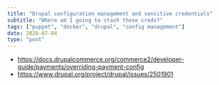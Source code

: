 ```yaml
---
title: "Drupal configuration management and sensitive credentials"
subtitle: "Where am I going to stash these creds?"
tags: ["puppet", "docker", "drupal", "config management"]
date: 2020-07-04
type: "post"
---
```


* https://docs.drupalcommerce.org/commerce2/developer-guide/payments/overriding-payment-config
* https://www.drupal.org/project/drupal/issues/2501901

